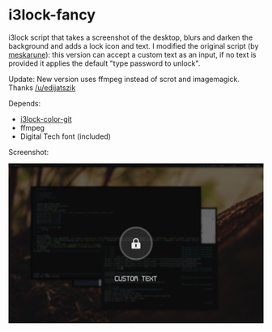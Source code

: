 i3lock-fancy
============

i3lock script that takes a screenshot of the desktop, blurs and darken the background and adds a lock icon and text. I modified the original script (by [meskarune](https://github.com/meskarune)): this version can accept a custom text as an input, if no text is provided it applies the default "type password to unlock".

Update: New version uses ffmpeg instead of scrot and imagemagick. Thanks [/u/edijatszik](https://www.reddit.com/u/edijatszik)

Depends:
* [i3lock-color-git](https://github.com/eBrnd/i3lock-color)
* ffmpeg
* Digital Tech font (included)

Screenshot:

![lockscreen](https://raw.githubusercontent.com/Ema0/i3lock-fancy/master/screenshot.png)


